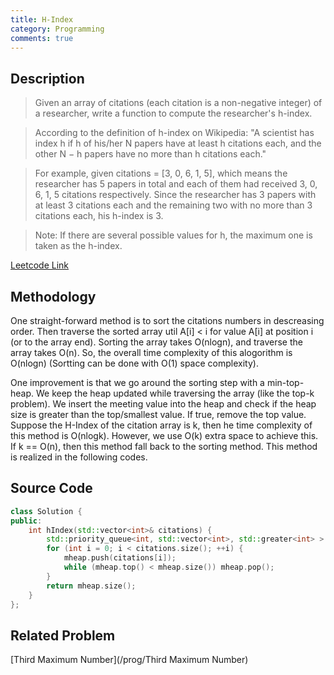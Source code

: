 ```yaml
---
title: H-Index
category: Programming
comments: true
---
```

## Description
>Given an array of citations (each citation is a non-negative integer) of a researcher, write a function to compute the researcher's h-index.

>According to the definition of h-index on Wikipedia: "A scientist has index h if h of his/her N papers have at least h citations each, and the other N − h papers have no more than h citations each."

>For example, given citations = [3, 0, 6, 1, 5], which means the researcher has 5 papers in total and each of them had received 3, 0, 6, 1, 5 citations respectively. Since the researcher has 3 papers with at least 3 citations each and the remaining two with no more than 3 citations each, his h-index is 3.

>Note: If there are several possible values for h, the maximum one is taken as the h-index.

[Leetcode Link](https://leetcode.com/problems/h-index)

## Methodology
One straight-forward method is to sort the citations numbers in descreasing order. Then traverse the sorted array util A[i] < i for value A[i] at position i (or to the array end). Sorting the array takes O(nlogn), and traverse the array takes O(n). So, the overall time complexity of this alogorithm is O(nlogn) (Sortting can be done with O(1) space complexity).

One improvement is that we go around the sorting step with a min-top-heap. We keep the heap updated while traversing the array (like the top-k problem). We insert the meeting value into the heap and check if the heap size is greater than the top/smallest value. If true, remove the top value. Suppose the H-Index of the citation array is k, then he time complexity of this method is O(nlogk). However, we use O(k) extra space to achieve this. If k == O(n), then this method fall back to the sorting method. This method is realized in the following codes.

## Source Code
```C++
class Solution {
public:
    int hIndex(std::vector<int>& citations) {
        std::priority_queue<int, std::vector<int>, std::greater<int> > mheap;
        for (int i = 0; i < citations.size(); ++i) {
            mheap.push(citations[i]);
            while (mheap.top() < mheap.size()) mheap.pop();
        }
        return mheap.size();
    }
};
```
## Related Problem
[Third Maximum Number](/prog/Third Maximum Number)
